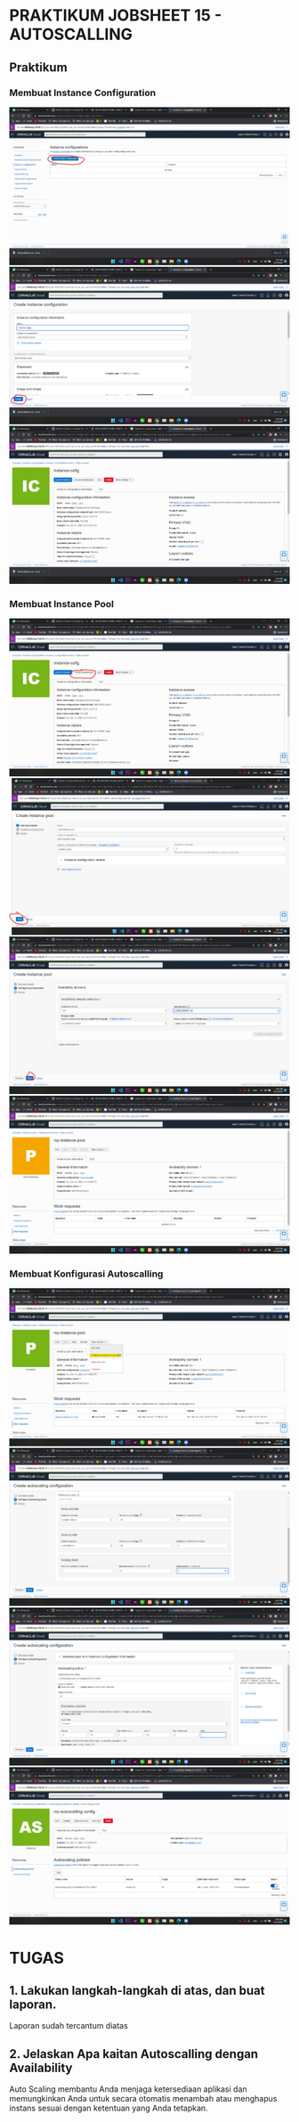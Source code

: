 # PRAKTIKUM JOBSHEET 15 - AUTOSCALLING

## Praktikum
### Membuat Instance Configuration
![Screenshot](img/01.png)
![Screenshot](img/02.png)
![Screenshot](img/03.png)

### Membuat Instance Pool
![Screenshot](img/04.png)
![Screenshot](img/05.png)
![Screenshot](img/06.png)
![Screenshot](img/07.png)

### Membuat Konfigurasi Autoscalling
![Screenshot](img/08.png)
![Screenshot](img/09.png)
![Screenshot](img/10.png)
![Screenshot](img/11.png)


# TUGAS
## 1. Lakukan langkah-langkah di atas, dan buat laporan.
Laporan sudah tercantum diatas
## 2. Jelaskan Apa kaitan Autoscalling dengan Availability
Auto Scaling membantu Anda menjaga ketersediaan aplikasi dan memungkinkan Anda untuk secara otomatis menambah atau menghapus instans sesuai dengan ketentuan yang Anda tetapkan.
